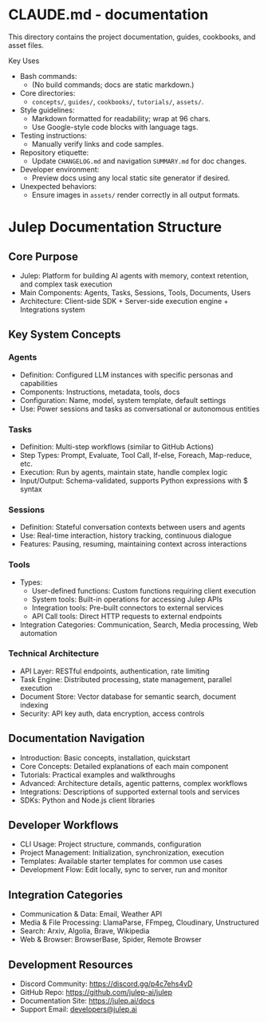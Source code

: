 # CLAUDE.md - documentation

This directory contains the project documentation, guides, cookbooks, and asset files.

Key Uses
- Bash commands:
  - (No build commands; docs are static markdown.)
- Core directories:
  - `concepts/`, `guides/`, `cookbooks/`, `tutorials/`, `assets/`.
- Style guidelines:
  - Markdown formatted for readability; wrap at 96 chars.
  - Use Google-style code blocks with language tags.
- Testing instructions:
  - Manually verify links and code samples.
- Repository etiquette:
  - Update `CHANGELOG.md` and navigation `SUMMARY.md` for doc changes.
- Developer environment:
  - Preview docs using any local static site generator if desired.
- Unexpected behaviors:
  - Ensure images in `assets/` render correctly in all output formats.

# Julep Documentation Structure

## Core Purpose
- Julep: Platform for building AI agents with memory, context retention, and complex task execution
- Main Components: Agents, Tasks, Sessions, Tools, Documents, Users
- Architecture: Client-side SDK + Server-side execution engine + Integrations system

## Key System Concepts

### Agents
- Definition: Configured LLM instances with specific personas and capabilities
- Components: Instructions, metadata, tools, docs
- Configuration: Name, model, system template, default settings
- Use: Power sessions and tasks as conversational or autonomous entities

### Tasks
- Definition: Multi-step workflows (similar to GitHub Actions)
- Step Types: Prompt, Evaluate, Tool Call, If-else, Foreach, Map-reduce, etc.
- Execution: Run by agents, maintain state, handle complex logic
- Input/Output: Schema-validated, supports Python expressions with $ syntax

### Sessions
- Definition: Stateful conversation contexts between users and agents
- Use: Real-time interaction, history tracking, continuous dialogue
- Features: Pausing, resuming, maintaining context across interactions

### Tools
- Types:
  - User-defined functions: Custom functions requiring client execution
  - System tools: Built-in operations for accessing Julep APIs
  - Integration tools: Pre-built connectors to external services
  - API Call tools: Direct HTTP requests to external endpoints
- Integration Categories: Communication, Search, Media processing, Web automation

### Technical Architecture
- API Layer: RESTful endpoints, authentication, rate limiting
- Task Engine: Distributed processing, state management, parallel execution
- Document Store: Vector database for semantic search, document indexing
- Security: API key auth, data encryption, access controls

## Documentation Navigation
- Introduction: Basic concepts, installation, quickstart
- Core Concepts: Detailed explanations of each main component
- Tutorials: Practical examples and walkthroughs
- Advanced: Architecture details, agentic patterns, complex workflows
- Integrations: Descriptions of supported external tools and services
- SDKs: Python and Node.js client libraries

## Developer Workflows
- CLI Usage: Project structure, commands, configuration
- Project Management: Initialization, synchronization, execution
- Templates: Available starter templates for common use cases
- Development Flow: Edit locally, sync to server, run and monitor

## Integration Categories
- Communication & Data: Email, Weather API
- Media & File Processing: LlamaParse, FFmpeg, Cloudinary, Unstructured
- Search: Arxiv, Algolia, Brave, Wikipedia
- Web & Browser: BrowserBase, Spider, Remote Browser

## Development Resources
- Discord Community: https://discord.gg/p4c7ehs4vD
- GitHub Repo: https://github.com/julep-ai/julep
- Documentation Site: https://julep.ai/docs
- Support Email: developers@julep.ai